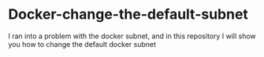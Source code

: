 # Docker-change-the-default-subnet
I ran into a problem with the docker subnet, and in this repository I will show you how to change the default docker subnet
